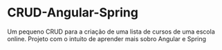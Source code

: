 # CRUD-Angular-Spring

Um pequeno CRUD para a criação de uma lista de cursos de uma escola online. Projeto com o intuito de aprender mais sobro Angular e Spring
